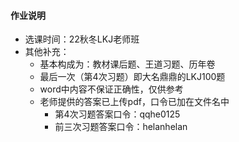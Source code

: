 #### 作业说明

- 选课时间：22秋冬LKJ老师班
- 其他补充：
  - 基本构成为：教材课后题、王道习题、历年卷
  - 最后一次（第4次习题）即大名鼎鼎的LKJ100题
  - word中内容不保证正确性，仅供参考
  - 老师提供的答案已上传pdf，口令已加在文件名中
    - 第4次习题答案口令：qqhe0125
    - 前三次习题答案口令：helanhelan


